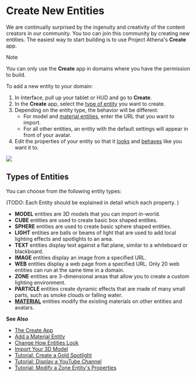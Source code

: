 # Create New Entities

We are continually surprised by the ingenuity and creativity of the content creators in our community. You too can join this community by creating new entities. The easiest way to start building is to use Project Athena's **Create** app. 

<div class="admonition note">
    <p class="admonition-title">Note</p>
    <p>You can only use the <strong>Create</strong> app in domains where you have the permission to build. </p>
</div>

To add a new entity to your domain: 
1. In Interface, pull up your tablet or HUD and go to **Create**.
2. In the **Create** app, select the [type of entity](#types-of-entities) you want to create.
3. Depending on the entity type, the behavior will be different:  
	* For model and [material entities](material-entity.html), enter the URL that you want to import.  
	* For all other entities, an entity with the default settings will appear in front of your avatar.
4. Edit the properties of your entity so that it [looks](entity-appearance.html) and [behaves](entity-behavior.html) like you want it to.

![](_images/add-cube.png)

## Types of Entities
You can choose from the following entity types:

(TODO: Each Entity should be explained in detail which each property. )
* **MODEL** entities are 3D models that you can import in-world.
* **CUBE** entities are used to create basic box shaped entities.
* **SPHERE** entities are used to create basic sphere shaped entities.
* **LIGHT** entities are balls or beams of light that are used to add local lighting effects and spotlights to an area.
* **TEXT** entities display text against a flat plane, similar to a whiteboard or blackboard.
* **IMAGE** entities display an image from a specified URL.
* **WEB** entities display a web page from a specified URL. Only 20 web entities can run at the same time in a domain. 
* **ZONE** entities are 3-dimensional areas that allow you to create a custom lighting environment.
* **PARTICLE** entities create dynamic effects that are made of many small parts, such as smoke clouds or falling water.
* **[MATERIAL](material-entity.html)** entities modify the existing materials on other entities and avatars.



**See Also**

+ [The Create App](../tools.html#the-create-app)
+ [Add a Material Entity](material-entity.html)
+ [Change How Entities Look](entity-appearance.html)
+ [Import Your 3D Model](../3d-models/import-model.html)
+ [Tutorial: Create a Gold Spotlight](create-spotlight.html)
+ [Tutorial: Display a YouTube Channel](display-youtube.html)
+ [Tutorial: Modify a Zone Entity's Properties](zone-tutorial.html)

  